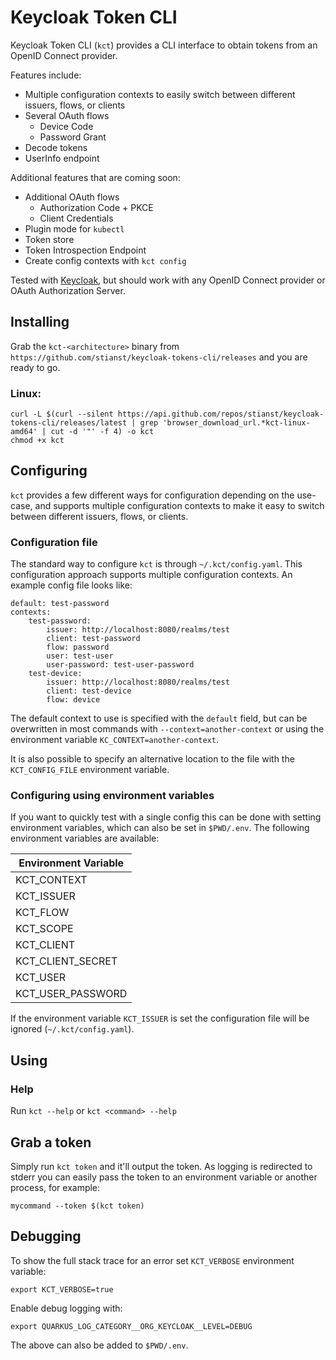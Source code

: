 # Keycloak Token CLI

Keycloak Token CLI (`kct`) provides a CLI interface to obtain tokens from an OpenID Connect provider.

Features include:

* Multiple configuration contexts to easily switch between different issuers, flows, or clients
* Several OAuth flows
    * Device Code
    * Password Grant
* Decode tokens
* UserInfo endpoint

Additional features that are coming soon:

* Additional OAuth flows
    * Authorization Code + PKCE
    * Client Credentials
* Plugin mode for `kubectl`
* Token store
* Token Introspection Endpoint
* Create config contexts with `kct config`

Tested with [Keycloak](https://www.keycloak.org/), but should work with any OpenID Connect provider or
OAuth Authorization Server.

## Installing

Grab the `kct-<architecture>` binary from `https://github.com/stianst/keycloak-tokens-cli/releases` and you are ready to
go.

### Linux:

```
curl -L $(curl --silent https://api.github.com/repos/stianst/keycloak-tokens-cli/releases/latest | grep 'browser_download_url.*kct-linux-amd64' | cut -d '"' -f 4) -o kct
chmod +x kct
```

## Configuring

`kct` provides a few different ways for configuration depending on the use-case, and supports multiple configuration
contexts to make it easy to switch between different issuers, flows, or clients.

### Configuration file

The standard way to configure `kct` is through `~/.kct/config.yaml`. This configuration approach supports multiple
configuration contexts. An example config file looks like:

```
default: test-password
contexts:
    test-password:
        issuer: http://localhost:8080/realms/test
        client: test-password
        flow: password
        user: test-user
        user-password: test-user-password
    test-device:
        issuer: http://localhost:8080/realms/test
        client: test-device
        flow: device
```

The default context to use is specified with the `default` field, but can be overwritten in most commands with
`--context=another-context` or using the environment variable `KC_CONTEXT=another-context`.

It is also possible to specify an alternative location to the file with the `KCT_CONFIG_FILE` environment variable.

### Configuring using environment variables

If you want to quickly test with a single config this can be done with setting environment variables, which can also
be set in `$PWD/.env`. The following environment variables are available:

| Environment Variable |
|----------------------|
| KCT_CONTEXT          |
| KCT_ISSUER           |
| KCT_FLOW             |
| KCT_SCOPE            |
| KCT_CLIENT           |
| KCT_CLIENT_SECRET    |
| KCT_USER             |
| KCT_USER_PASSWORD    |

If the environment variable `KCT_ISSUER` is set the configuration file will be ignored (`~/.kct/config.yaml`).

## Using

### Help

Run `kct --help` or `kct <command> --help`

## Grab a token

Simply run `kct token` and it'll output the token. As logging is redirected to stderr you can easily pass the token
to an environment variable or another process, for example:

```
mycommand --token $(kct token)
```

## Debugging

To show the full stack trace for an error set `KCT_VERBOSE` environment variable:

```
export KCT_VERBOSE=true
```

Enable debug logging with:

```
export QUARKUS_LOG_CATEGORY__ORG_KEYCLOAK__LEVEL=DEBUG
```

The above can also be added to `$PWD/.env`.